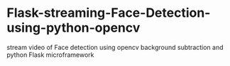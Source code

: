 # Flask-streaming-Face-Detection-using-python-opencv  
stream video of Face detection using  opencv background subtraction and python Flask microframework
